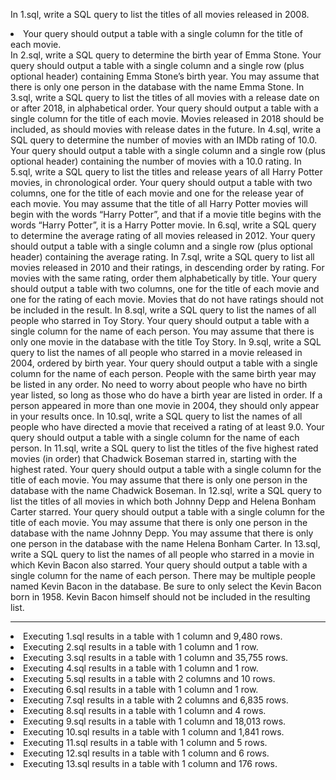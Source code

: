 In 1.sql, write a SQL query to list the titles of all movies released in 2008.
<li>Your query should output a table with a single column for the title of each movie.</li>
In 2.sql, write a SQL query to determine the birth year of Emma Stone.
Your query should output a table with a single column and a single row (plus optional header) containing Emma Stone’s birth year.
You may assume that there is only one person in the database with the name Emma Stone.
In 3.sql, write a SQL query to list the titles of all movies with a release date on or after 2018, in alphabetical order.
Your query should output a table with a single column for the title of each movie.
Movies released in 2018 should be included, as should movies with release dates in the future.
In 4.sql, write a SQL query to determine the number of movies with an IMDb rating of 10.0.
Your query should output a table with a single column and a single row (plus optional header) containing the number of movies with a 10.0 rating.
In 5.sql, write a SQL query to list the titles and release years of all Harry Potter movies, in chronological order.
Your query should output a table with two columns, one for the title of each movie and one for the release year of each movie.
You may assume that the title of all Harry Potter movies will begin with the words “Harry Potter”, and that if a movie title begins with the words “Harry Potter”, it is a Harry Potter movie.
In 6.sql, write a SQL query to determine the average rating of all movies released in 2012.
Your query should output a table with a single column and a single row (plus optional header) containing the average rating.
In 7.sql, write a SQL query to list all movies released in 2010 and their ratings, in descending order by rating. For movies with the same rating, order them alphabetically by title.
Your query should output a table with two columns, one for the title of each movie and one for the rating of each movie.
Movies that do not have ratings should not be included in the result.
In 8.sql, write a SQL query to list the names of all people who starred in Toy Story.
Your query should output a table with a single column for the name of each person.
You may assume that there is only one movie in the database with the title Toy Story.
In 9.sql, write a SQL query to list the names of all people who starred in a movie released in 2004, ordered by birth year.
Your query should output a table with a single column for the name of each person.
People with the same birth year may be listed in any order.
No need to worry about people who have no birth year listed, so long as those who do have a birth year are listed in order.
If a person appeared in more than one movie in 2004, they should only appear in your results once.
In 10.sql, write a SQL query to list the names of all people who have directed a movie that received a rating of at least 9.0.
Your query should output a table with a single column for the name of each person.
In 11.sql, write a SQL query to list the titles of the five highest rated movies (in order) that Chadwick Boseman starred in, starting with the highest rated.
Your query should output a table with a single column for the title of each movie.
You may assume that there is only one person in the database with the name Chadwick Boseman.
In 12.sql, write a SQL query to list the titles of all movies in which both Johnny Depp and Helena Bonham Carter starred.
Your query should output a table with a single column for the title of each movie.
You may assume that there is only one person in the database with the name Johnny Depp.
You may assume that there is only one person in the database with the name Helena Bonham Carter.
In 13.sql, write a SQL query to list the names of all people who starred in a movie in which Kevin Bacon also starred.
Your query should output a table with a single column for the name of each person.
There may be multiple people named Kevin Bacon in the database. Be sure to only select the Kevin Bacon born in 1958.
Kevin Bacon himself should not be included in the resulting list.


<hr>
<li>Executing 1.sql results in a table with 1 column and 9,480 rows.</li>
<li>Executing 2.sql results in a table with 1 column and 1 row.</li>
<li>Executing 3.sql results in a table with 1 column and 35,755 rows.</li>
<li>Executing 4.sql results in a table with 1 column and 1 row.</li>
<li>Executing 5.sql results in a table with 2 columns and 10 rows.</li>
<li>Executing 6.sql results in a table with 1 column and 1 row.</li>
<li>Executing 7.sql results in a table with 2 columns and 6,835 rows.</li>
<li>Executing 8.sql results in a table with 1 column and 4 rows.</li>
<li>Executing 9.sql results in a table with 1 column and 18,013 rows.</li>
<li>Executing 10.sql results in a table with 1 column and 1,841 rows.</li>
<li>Executing 11.sql results in a table with 1 column and 5 rows.</li>
<li>Executing 12.sql results in a table with 1 column and 6 rows.</li>
<li>Executing 13.sql results in a table with 1 column and 176 rows.</li>
